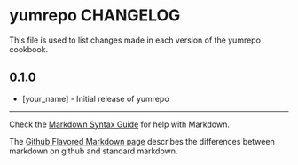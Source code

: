 # yumrepo CHANGELOG

This file is used to list changes made in each version of the yumrepo cookbook.

## 0.1.0
- [your_name] - Initial release of yumrepo

- - -
Check the [Markdown Syntax Guide](http://daringfireball.net/projects/markdown/syntax) for help with Markdown.

The [Github Flavored Markdown page](http://github.github.com/github-flavored-markdown/) describes the differences between markdown on github and standard markdown.
